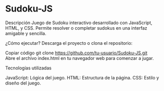 # Sudoku-JS
Descripción
Juego de Sudoku interactivo desarrollado con JavaScript, HTML, y CSS. Permite resolver o completar sudokus en una interfaz amigable y sencilla.

¿Cómo ejecutar?
Descarga el proyecto o clona el repositorio:

Copiar código
git clone https://github.com/tu-usuario/Sudoku-JS.git  
Abre el archivo index.html en tu navegador web para comenzar a jugar.

Tecnologías utilizadas

JavaScript: Lógica del juego.
HTML: Estructura de la página.
CSS: Estilo y diseño del juego.

